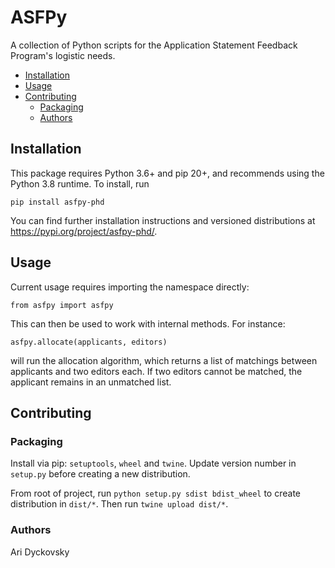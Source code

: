 # ASFPy

A collection of Python scripts for the Application Statement Feedback Program's
logistic needs.

<!-- toc -->

- [Installation](#installation)
- [Usage](#usage)
- [Contributing](#contributing)
  * [Packaging](#packaging)
  * [Authors](#authors)

<!-- tocstop -->

## Installation

This package requires Python 3.6+ and pip 20+, and recommends using the Python
3.8 runtime. To install, run 

```
pip install asfpy-phd
```

You can find further installation instructions and versioned distributions at https://pypi.org/project/asfpy-phd/.

## Usage 

Current usage requires importing the namespace directly:

```
from asfpy import asfpy
```

This can then be used to work with internal methods. For instance:

```
asfpy.allocate(applicants, editors)
```

will run the allocation algorithm, which returns a list of matchings between
applicants and two editors each. If two editors cannot be matched, the
applicant remains in an unmatched list.

## Contributing

### Packaging

Install via pip: `setuptools`, `wheel` and `twine`. Update version number in
`setup.py` before creating a new distribution.

From root of project, run `python setup.py sdist bdist_wheel` to create
distribution in `dist/*`. Then run `twine upload dist/*`.

### Authors

Ari Dyckovsky
